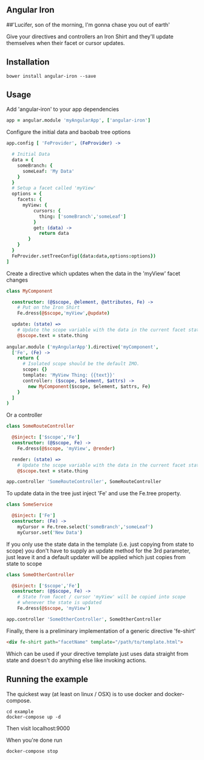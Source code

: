 Angular Iron
------------

##'Lucifer, son of the morning, I'm gonna chase you out of earth'

Give your directives and controllers an Iron Shirt and they'll update themselves when their facet or cursor updates.
 
Installation
------------

```
bower install angular-iron --save
```

Usage
-----

Add 'angular-iron' to your app dependencies

```CoffeeScript
app = angular.module 'myAngularApp', ['angular-iron']
```

Configure the initial data and baobab tree options

```CoffeeScript
app.config [ 'FeProvider', (FeProvider) ->

  # Initial Data
  data = {
    someBranch: {
      someLeaf: 'My Data'
    }
  }
  # Setup a facet called 'myView'
  options = {
    facets: {
      myView: {
          cursors: {
            thing: ['someBranch','someLeaf']
          }
          get: (data) ->
            return data
        }
    }
  }
  FeProvider.setTreeConfig({data:data,options:options})
]
```

Create a directive which updates when the data in the 'myView' facet changes
 
```CoffeeScript
class MyComponent

  constructor: (@$scope, @element, @attributes, Fe) ->
    # Put on the Iron Shirt
    Fe.dress(@$scope,'myView',@update)

  update: (state) =>
    # Update the scope variable with the data in the current facet state
    @$scope.text = state.thing
    
angular.module ('myAngularApp').directive('myComponent',
  ['Fe', (Fe) ->
    return {
      # Isolated scope should be the default IMO.
      scope: {}
      template: 'MyView Thing: {{text}}'
      controller: ($scope, $element, $attrs) ->
        new MyComponent($scope, $element, $attrs, Fe)
    }
  ]
)
```

Or a controller

```CoffeeScript
class SomeRouteController

  @$inject: ['$scope','Fe']
  constructor: (@$scope, Fe) ->
    Fe.dress(@$scope, 'myView', @render)

  render: (state) =>
    # Update the scope variable with the data in the current facet state
    @$scope.text = state.thing

app.controller 'SomeRouteController', SomeRouteController
```

To update data in the tree just inject 'Fe' and use the Fe.tree property.

```CoffeeScript
class SomeService

  @$inject: ['Fe']
  constructor: (Fe) ->
    myCursor = Fe.tree.select('someBranch','someLeaf')
    myCursor.set('New Data')
```

If you only use the state data in the template (i.e. just copying from state to scope) you don't have to supply an 
update method for the 3rd parameter, just leave it and a default updater will be applied which just copies from
state to scope

```CoffeeScript
class SomeOtherController

  @$inject: ['$scope','Fe']
  constructor: (@$scope, Fe) ->
    # State from facet / cursor 'myView' will be copied into scope
    # whenever the state is updated
    Fe.dress(@$scope, 'myView')

app.controller 'SomeOtherController', SomeOtherController
```

Finally, there is a preliminary implementation of a generic directive 'fe-shirt'

```html
<div fe-shirt path="facetName" template="/path/to/template.html">
```

Which can be used if your directive template just uses data straight from state and doesn't do anything else like 
invoking actions.


Running the example
-------------------

The quickest way (at least on linux / OSX) is to use docker and docker-compose.

```
cd example
docker-compose up -d
```

Then visit localhost:9000

When you're done run

```
docker-compose stop
```
